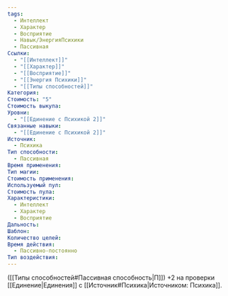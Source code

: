 ```yaml
---
tags:
  - Интеллект
  - Характер
  - Восприятие
  - Навык/ЭнергияПсихики
  - Пассивная
Ссылки:
  - "[[Интеллект]]"
  - "[[Характер]]"
  - "[[Восприятие]]"
  - "[[Энергия Психики]]"
  - "[[Типы способностей]]"
Категория: 
Стоимость: "5"
Стоимость выкупа: 
Уровни:
  - "[[Единение с Психикой 2]]"
Связанные навыки:
  - "[[Единение с Психикой 2]]"
Источник:
  - Психика
Тип способности:
  - Пассивная
Время применения: 
Тип магии: 
Стоимость применения: 
Используемый пул: 
Стоимость пула: 
Характеристики:
  - Интеллект
  - Характер
  - Восприятие
Дальность: 
Шаблон: 
Количество целей: 
Время действия:
  - Пассивно-постоянно
Тип воздействия:
---
```

([[Типы способностей#Пассивная способность|П]]) +2 на проверки [[Единение|Единения]] с [[Источник#Психика|Источником: Психика]].